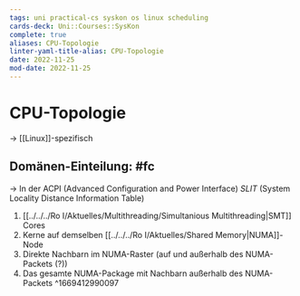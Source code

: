 ```yaml
---
tags: uni practical-cs syskon os linux scheduling
cards-deck: Uni::Courses::SysKon
complete: true
aliases: CPU-Topologie
linter-yaml-title-alias: CPU-Topologie
date: 2022-11-25
mod-date: 2022-11-25
---
```


# CPU-Topologie
-> [[Linux]]-spezifisch

## Domänen-Einteilung: #fc
-> In der ACPI (Advanced Configuration and Power Interface) *SLIT* (System Locality Distance Information Table) 
1. [[../../../Ro I/Aktuelles/Multithreading/Simultanious Multithreading|SMT]] Cores
2. Kerne auf demselben [[../../../Ro I/Aktuelles/Shared Memory|NUMA]]-Node
3. Direkte Nachbarn im NUMA-Raster (auf und außerhalb des NUMA-Packets (?))
4. Das gesamte NUMA-Package mit Nachbarn außerhalb des NUMA-Packets
^1669412990097
